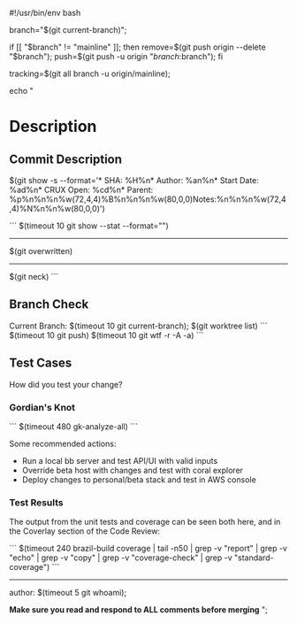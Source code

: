 #!/usr/bin/env bash

branch="$(git current-branch)";

if [[ "$branch" != "mainline" ]]; then
    remove=$(git push origin --delete "$branch");
    push=$(git push -u origin "$branch:$branch");
fi

tracking=$(git all branch -u origin/mainline);

echo "
# Description

## Commit Description

$(git show -s --format='* SHA: %H%n* Author: %an%n* Start Date: %ad%n* CRUX Open: %cd%n* Parent: %p%n%n%n%w(72,4,4)%B%n%n%n%w(80,0,0)Notes:%n%n%n%w(72,4,4)%N%n%n%w(80,0,0)')

\`\`\`
$(timeout 10 git show --stat --format="")

---

$(git overwritten)

---

$(git neck)
\`\`\`

## Branch Check

Current Branch: $(timeout 10 git current-branch);
$(git worktree list)
\`\`\`
$(timeout 10 git push)
$(timeout 10 git wtf -r -A -a)
\`\`\`

## Test Cases
How did you test your change?

### Gordian's Knot

\`\`\`
$(timeout 480 gk-analyze-all)
\`\`\`

Some recommended actions:
- Run a local bb server and test API/UI with valid inputs
- Override beta host with changes and test with coral explorer
- Deploy changes to personal/beta stack and test in AWS console

### Test Results

The output from the unit tests and coverage can be seen both here, and in the Coverlay section of the Code Review:

\`\`\`
$(timeout 240 brazil-build coverage | tail -n50 | grep -v "report" | grep -v "echo" | grep -v "copy" | grep -v "coverage-check" | grep -v "standard-coverage")
\`\`\`

---

author: $(timeout 5 git whoami);

**Make sure you read and respond to ALL comments before merging**
";
